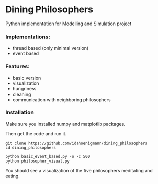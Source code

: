 # Dining Philosophers

Python implementation for Modelling and Simulation project

### Implementations:
* thread based (only minimal version)
* event based

### Features:
* basic version
* visualization
* hungriness
* cleaning
* communication with neighboring philosophers

### Installation
Make sure you installed numpy and matplotlib packages.

Then get the code and run it.
```shell
git clone https://github.com/idahoenigmann/dining_philosophers
cd dining_philosophers
```

```shell
python basic_event_based.py -o -c 500
python philosopher_visual.py
```

You should see a visualization of the five philosophers meditating
and eating.